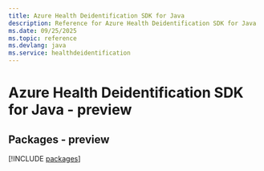 ```yaml
---
title: Azure Health Deidentification SDK for Java
description: Reference for Azure Health Deidentification SDK for Java
ms.date: 09/25/2025
ms.topic: reference
ms.devlang: java
ms.service: healthdeidentification
---
```

# Azure Health Deidentification SDK for Java - preview
## Packages - preview
[!INCLUDE [packages](health-deidentification-index.md)]